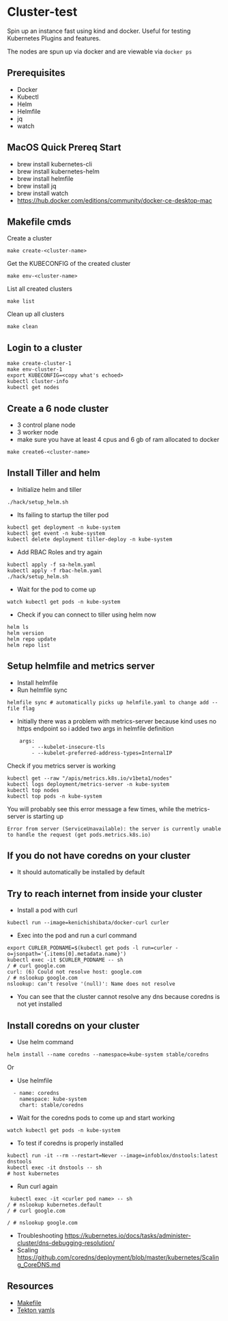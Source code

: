 Cluster-test
===============
Spin up an instance fast using kind and docker. 
Useful for testing Kubernetes Plugins and features.

The nodes are spun up via docker and are viewable via `docker ps`

Prerequisites
-----------
* Docker 
* Kubectl 
* Helm
* Helmfile
* jq
* watch

MacOS Quick Prereq Start
--------------
* brew install kubernetes-cli
* brew install kubernetes-helm
* brew install helmfile
* brew install jq 
* brew install watch
* https://hub.docker.com/editions/community/docker-ce-desktop-mac

Makefile cmds
--------------

Create a cluster 
```
make create-<cluster-name>
```

Get the KUBECONFIG of the created cluster
```
make env-<cluster-name>
```

List all created clusters
```
make list
```

Clean up all clusters

```
make clean
```

Login to a cluster
-------------
```
make create-cluster-1
make env-cluster-1
export KUBECONFIG=<copy what's echoed>
kubectl cluster-info
kubectl get nodes
```

Create a 6 node cluster
----------
* 3 control plane node
* 3 worker node
* make sure you have at least 4 cpus and 6 gb of ram allocated to docker
```
make create6-<cluster-name>
```

Install Tiller and helm
-------------------
* Initialize helm and tiller 

```
./hack/setup_helm.sh
```

* Its failing to startup the tiller pod

```
kubectl get deployment -n kube-system
kubectl get event -n kube-system
kubectl delete deployment tiller-deploy -n kube-system
```

* Add RBAC Roles and try again

```
kubectl apply -f sa-helm.yaml
kubectl apply -f rbac-helm.yaml
./hack/setup_helm.sh
```

* Wait for the pod to come up 
```
watch kubectl get pods -n kube-system
```

* Check if you can connect to tiller using helm now

```
helm ls
helm version
helm repo update 
helm repo list
```

Setup helmfile and metrics server
-------------
* Install helmfile
* Run helmfile sync 
```
helmfile sync # automatically picks up helmfile.yaml to change add --file flag
```
* Initially there was a problem with metrics-server because kind uses no https endpoint so i added two args in helmfile definition 
```
    args:
        - --kubelet-insecure-tls
        - --kubelet-preferred-address-types=InternalIP
```
Check if you metrics server is working

```
kubectl get --raw "/apis/metrics.k8s.io/v1beta1/nodes"
kubectl logs deployment/metrics-server -n kube-system
kubectl top nodes 
kubectl top pods -n kube-system
```

You will probably see this error message a few times, while the
metrics-server is starting up

```
Error from server (ServiceUnavailable): the server is currently unable to handle the request (get pods.metrics.k8s.io)
```

If you do not have coredns on your cluster
----------------------
* It should automatically be installed by default

Try to reach internet from inside your cluster
----------
* Install a pod with curl

```
kubectl run --image=kenichishibata/docker-curl curler
```

* Exec into the pod and run a curl command

```
export CURLER_PODNAME=$(kubectl get pods -l run=curler -o=jsonpath='{.items[0].metadata.name}')
kubectl exec -it $CURLER_PODNAME -- sh 
/ # curl google.com
curl: (6) Could not resolve host: google.com
/ # nslookup google.com
nslookup: can't resolve '(null)': Name does not resolve

```
* You can see that the cluster cannot resolve any dns because coredns is not  yet installed

Install coredns on your cluster
-------------

* Use helm command
```
helm install --name coredns --namespace=kube-system stable/coredns
```
Or 

* Use helmfile
```
  - name: coredns
    namespace: kube-system
    chart: stable/coredns
```
* Wait for the coredns pods to come up and start working
```
watch kubectl get pods -n kube-system

```
* To test if coredns is properly installed

```
kubectl run -it --rm --restart=Never --image=infoblox/dnstools:latest dnstools
kubectl exec -it dnstools -- sh 
# host kubernetes
```

* Run curl again

```
 kubectl exec -it <curler pod name> -- sh 
/ # nslookup kubernetes.default
/ # curl google.com

/ # nslookup google.com
```
* Troubleshooting https://kubernetes.io/docs/tasks/administer-cluster/dns-debugging-resolution/
* Scaling https://github.com/coredns/deployment/blob/master/kubernetes/Scaling_CoreDNS.md


Resources
----------
* [Makefile](https://garethr.dev/2019/05/ephemeral-kubernetes-clusters-with-kind-and-make/?utm_campaign=DevOpsLinks%20-%20Must-read%20Stories%20for%20Aspiring%20DevOps%20Professional&utm_content=%5BFaun%5D%20%F0%9F%90%AE%20DevOpsLinks%20%23167%3A%20Awesome%20Scalability%2C%20The%20Definitive%20Guide%20To%20Prometheus%20in%202019%20%26%20New%20Docker%20Vulnerability&utm_medium=email&utm_source=faun)
* [Tekton yamls](https://github.com/tektoncd/pipeline/blob/master/docs/tutorial.md)



